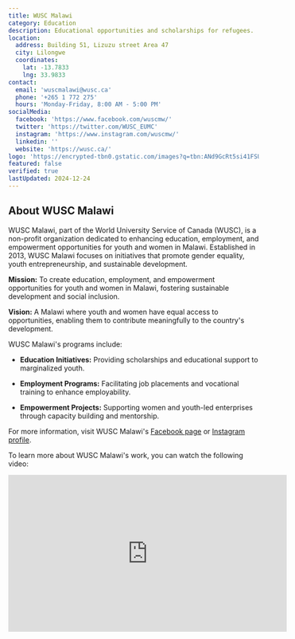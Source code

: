 ```yaml
---
title: WUSC Malawi
category: Education
description: Educational opportunities and scholarships for refugees.
location:
  address: Building 51, Lizuzu street Area 47
  city: Lilongwe
  coordinates:
    lat: -13.7833
    lng: 33.9833
contact:
  email: 'wuscmalawi@wusc.ca'
  phone: '+265 1 772 275'
  hours: 'Monday-Friday, 8:00 AM - 5:00 PM'
socialMedia:
  facebook: 'https://www.facebook.com/wuscmw/'
  twitter: 'https://twitter.com/WUSC_EUMC'
  instagram: 'https://www.instagram.com/wuscmw/'
  linkedin: ''
  website: 'https://wusc.ca/'
logo: 'https://encrypted-tbn0.gstatic.com/images?q=tbn:ANd9GcRt5si41FSUssXJD-smSGbxp31e_JcEIOiqTg&s'
featured: false
verified: true
lastUpdated: 2024-12-24
---
```


## About WUSC Malawi

WUSC Malawi, part of the World University Service of Canada (WUSC), is a non-profit organization dedicated to enhancing education, employment, and empowerment opportunities for youth and women in Malawi. Established in 2013, WUSC Malawi focuses on initiatives that promote gender equality, youth entrepreneurship, and sustainable development. 

**Mission:**
To create education, employment, and empowerment opportunities for youth and women in Malawi, fostering sustainable development and social inclusion.

**Vision:**
A Malawi where youth and women have equal access to opportunities, enabling them to contribute meaningfully to the country's development.

WUSC Malawi's programs include:

- **Education Initiatives:** Providing scholarships and educational support to marginalized youth.

- **Employment Programs:** Facilitating job placements and vocational training to enhance employability.

- **Empowerment Projects:** Supporting women and youth-led enterprises through capacity building and mentorship.

For more information, visit WUSC Malawi's [Facebook page](https://www.facebook.com/wuscmw/) or [Instagram profile](https://www.instagram.com/wuscmw/).

To learn more about WUSC Malawi's work, you can watch the following video:

<iframe width="560" height="315" src="https://www.youtube.com/embed/OL3nMfYGG54?si=_jovr6e4dsqpVNHL" title="YouTube video player" frameborder="0" allow="accelerometer; autoplay; clipboard-write; encrypted-media; gyroscope; picture-in-picture; web-share" referrerpolicy="strict-origin-when-cross-origin" allowfullscreen></iframe>